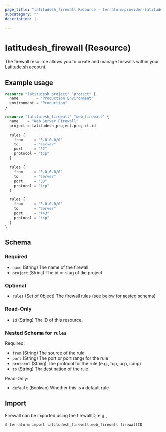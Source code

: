 ```yaml
---
page_title: "latitudesh_firewall Resource - terraform-provider-latitudesh"
subcategory: ""
description: |-
  
---
```


# latitudesh_firewall (Resource)

The firewall resource allows you to create and manage firewalls within your Latitude.sh account.

## Example usage

```terraform
resource "latitudesh_project" "project" {
  name        = "Production Environment"
  environment = "Production"
}

resource "latitudesh_firewall" "web_firewall" {
  name    = "Web Server Firewall"
  project = latitudesh_project.project.id
  
  rules {
    from     = "0.0.0.0/0"
    to       = "server"
    port     = "22"
    protocol = "tcp"
  }
  
  rules {
    from     = "0.0.0.0/0"
    to       = "server"
    port     = "80"
    protocol = "tcp"
  }
  
  rules {
    from     = "0.0.0.0/0"
    to       = "server"
    port     = "443"
    protocol = "tcp"
  }
}
```

<!-- schema generated by tfplugindocs -->
## Schema

### Required

- `name` (String) The name of the firewall
- `project` (String) The id or slug of the project

### Optional

- `rules` (Set of Object) The firewall rules (see [below for nested schema](#nestedatt--rules))

### Read-Only

- `id` (String) The ID of this resource.

<a id="nestedatt--rules"></a>
### Nested Schema for `rules`

Required:

- `from` (String) The source of the rule
- `port` (String) The port or port range for the rule
- `protocol` (String) The protocol for the rule (e.g., tcp, udp, icmp)
- `to` (String) The destination of the rule

Read-Only:

- `default` (Boolean) Whether this is a default rule

## Import
Firewall can be imported using the firewallID, e.g.,

```sh
$ terraform import latitudesh_firewall.web_firewall firewallID
``` 